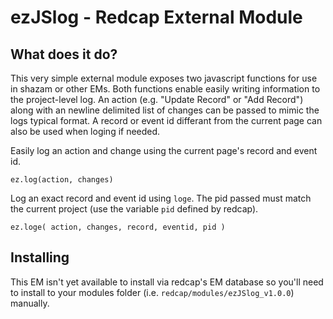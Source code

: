 # ezJSlog - Redcap External Module

## What does it do?

This very simple external module exposes two javascript functions for use in shazam or other EMs. Both functions enable easily writing information to the project-level log. An action (e.g. "Update Record" or "Add Record") along with an newline delimited list of changes can be passed to mimic the logs typical format. A record or event id differant from the current page can also be used when loging if needed.  

Easily log an action and change using the current page's record and event id.

`ez.log(action, changes)`

Log an exact record and event id using `loge`. The pid passed must match the current project (use the variable `pid` defined by redcap).

`ez.loge( action, changes, record, eventid, pid )`

## Installing

This EM isn't yet available to install via redcap's EM database so you'll need to install to your modules folder (i.e. `redcap/modules/ezJSlog_v1.0.0`) manually.


